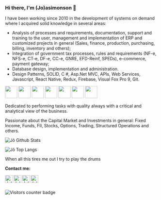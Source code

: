 ### Hi there, I'm (Jo)asimonson 👋


I have been working since 2010 in the development of systems on demand where I acquired solid knowledge in several areas:

- Analysis of processes and requirements, documentation, support and training to the user, management and implementation of ERP and customized projects in general (Sales, finance, production, purchasing, billing, inventory and others);
- Integration of government tax processes, rules and requirements (NF-e, NFS-e, CT-e, DF-e, CC-e, GNRE, EFD-Reinf, SPEDs), e-commerce, payment gateway;
- Database design, implementation and administration.
- Design Patterns, SOLID, C #, Asp.Net MVC, APIs, Web Services, Javascript, React Native, Redux, Firebase, Visual Fox Pro 9, Git.

<code><img height="40" src="https://www.vectorlogo.zone/logos/dotnet/dotnet-ar21.svg"></code>
<code><img height="40" src="https://www.vectorlogo.zone/logos/git-scm/git-scm-ar21.svg"></code>
<code><img height="40" src="https://www.vectorlogo.zone/logos/javascript/javascript-ar21.svg"></code>
<code><img height="40" src="https://www.vectorlogo.zone/logos/w3_html5/w3_html5-ar21.svg"></code>
<code><img height="40" src="https://www.vectorlogo.zone/logos/reactjs/reactjs-ar21.svg"></code>
<code><img height="40" src="https://www.vectorlogo.zone/logos/microsoft_azure/microsoft_azure-ar21.svg"></code>
<code><img height="40" src="https://www.vectorlogo.zone/logos/docker/docker-ar21.svg"></code>

<!--
<code><img height="40" src="https://www.vectorlogo.zone/logos/mysql/mysql-ar21.svg"></code>
<code><img height="40" src="https://www.vectorlogo.zone/logos/typescriptlang/typescriptlang-ar21.svg"></code>
<code><img height="40" src="https://www.vectorlogo.zone/logos/kubernetes/kubernetes-ar21.svg"></code>
-->
Dedicated to performing tasks with quality always with a critical and analytical view of the business.


Passionate about the Capital Market and Investments in general: Fixed Income, Funds, FII, Stocks, Options, Trading, Structured Operations and others.

![Jô Github Stats](https://github-readme-stats.vercel.app/api?username=joasimonson&show_icons=true_color=fff&icon_color=79ff97&text_color=9f9f9f&bg_color=151515)

![Jô Top Langs](https://github-readme-stats.vercel.app/api/top-langs/?username=joasimonson&layout=compact&text_color=9f9f9f&bg_color=151515)


When all this tires me out I try to play the drums

**Contact me:**
<p>
  &nbsp;&nbsp;
  <a target="_blank" href="https://www.linkedin.com/in/jo-araujo/">
    <img align="left" alt="Jo's LinkedIn" width="25px" padding-left="5px" src="https://cdn.jsdelivr.net/npm/simple-icons@v3/icons/linkedin.svg" />
  </a>
  &nbsp;&nbsp;
  <a target="_blank" href="mailto:joasimonson@gmail.com">
    <img align="left" alt="Jo's Gmail" width="25px" src="https://cdn.jsdelivr.net/npm/simple-icons@v3/icons/gmail.svg" />
  </a>
  &nbsp;&nbsp;
  <a target="_blank" href="https://twitter.com/joasimonson">
    <img align="left" alt="Jo's Twitter" width="25px" src="https://cdn.jsdelivr.net/npm/simple-icons@3.0.1/icons/twitter.svg" />
  </a>
  &nbsp;&nbsp;
  <a target="_blank" href="https://t.me/joasimonson">
    <img align="left" alt="Jo's Telegram" width="25px" src="https://cdn.jsdelivr.net/npm/simple-icons@v3/icons/telegram.svg" />
  </a>
</p>
</br>

<img src="https://visitor-badge.glitch.me/badge?page_id=joasimonson" alt="Visitors counter badge" />
